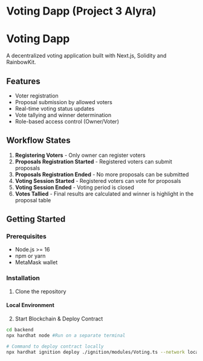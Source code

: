 # Voting Dapp (Project 3 Alyra)

# Voting Dapp

A decentralized voting application built with Next.js, Solidity and RainbowKit.

## Features

- Voter registration
- Proposal submission by allowed voters
- Real-time voting status updates
- Vote tallying and winner determination
- Role-based access control (Owner/Voter)

## Workflow States

1. **Registering Voters** - Only owner can register voters
2. **Proposals Registration Started** - Registered voters can submit proposals
3. **Proposals Registration Ended** - No more proposals can be submitted
4. **Voting Session Started** - Registered voters can vote for proposals
5. **Voting Session Ended** - Voting period is closed
6. **Votes Tallied** - Final results are calculated and winner is highlight in the proposal table

## Getting Started

### Prerequisites

- Node.js >= 16
- npm or yarn
- MetaMask wallet

### Installation

1. Clone the repository

#### Local Environment

2. Start Blockchain & Deploy Contract
```sh
cd backend
npx hardhat node #Run on a separate terminal

# Command to deploy contract locally
npx hardhat ignition deploy ./ignition/modules/Voting.ts --network localhost
```



